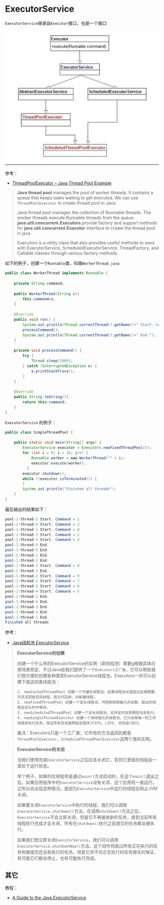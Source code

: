# ExecutorService

`ExecutorService`继承自`Executor`接口，也是一个接口

![002](https://github.com/winfredzen/JavaEE-Basic/blob/master/%E5%A4%9A%E7%BA%BF%E7%A8%8B/images/002.png)

参考：

+ [ThreadPoolExecutor – Java Thread Pool Example](https://www.journaldev.com/1069/threadpoolexecutor-java-thread-pool-example-executorservice)

> **Java thread pool** manages the pool of worker threads. It contains a queue that keeps tasks waiting to get executed. We can use `ThreadPoolExecutor` to create thread pool in Java.
>
> Java thread pool manages the collection of Runnable threads. The worker threads execute Runnable threads from the queue. **java.util.concurrent.Executors** provide factory and support methods for **java.util.concurrent.Executor** interface to create the thread pool in java.
>
> Executors is a utility class that also provides useful methods to work with ExecutorService, ScheduledExecutorService, ThreadFactory, and Callable classes through various factory methods.

如下的例子，创建一个`Runnable`类，叫做`WorkerThread.java`

```java
public class WorkerThread implements Runnable {
  
    private String command;
    
    public WorkerThread(String s){
        this.command=s;
    }

    @Override
    public void run() {
        System.out.println(Thread.currentThread().getName()+" Start. Command = "+command);
        processCommand();
        System.out.println(Thread.currentThread().getName()+" End.");
    }

    private void processCommand() {
        try {
            Thread.sleep(5000);
        } catch (InterruptedException e) {
            e.printStackTrace();
        }
    }

    @Override
    public String toString(){
        return this.command;
    }
}
```

`ExecutorService` 的例子：

```java
public class SimpleThreadPool {

    public static void main(String[] args) {
        ExecutorService executor = Executors.newFixedThreadPool(5);
        for (int i = 0; i < 10; i++) {
            Runnable worker = new WorkerThread("" + i);
            executor.execute(worker);
          }
        executor.shutdown();
        while (!executor.isTerminated()) {
        }
        System.out.println("Finished all threads");
    }
}
```

最后输出的结果如下：

```java
pool-1-thread-2 Start. Command = 1
pool-1-thread-4 Start. Command = 3
pool-1-thread-1 Start. Command = 0
pool-1-thread-3 Start. Command = 2
pool-1-thread-5 Start. Command = 4
pool-1-thread-4 End.
pool-1-thread-5 End.
pool-1-thread-1 End.
pool-1-thread-3 End.
pool-1-thread-3 Start. Command = 8
pool-1-thread-2 End.
pool-1-thread-2 Start. Command = 9
pool-1-thread-1 Start. Command = 7
pool-1-thread-5 Start. Command = 6
pool-1-thread-4 Start. Command = 5
pool-1-thread-2 End.
pool-1-thread-4 End.
pool-1-thread-3 End.
pool-1-thread-5 End.
pool-1-thread-1 End.
Finished all threads
```

参考：

+ [Java线程池 ExecutorService](https://blog.csdn.net/suifeng3051/article/details/49443835)

> **ExecutorService的创建**
>
> 创建一个什么样的ExecutorService的实例（即线程池）需要g根据具体应用场景而定，不过Java给我们提供了一个`Executors工厂类`，它可以帮助我们很方便的创建各种类型ExecutorService线程池，Executors一共可以创建下面这四类线程池：
>
> ```
> 1. newCachedThreadPool 创建一个可缓存线程池，如果线程池长度超过处理需要，可灵活回收空闲线程，若无可回收，则新建线程。
> 2. newFixedThreadPool 创建一个定长线程池，可控制线程最大并发数，超出的线程会在队列中等待。
> 3. newScheduledThreadPool 创建一个定长线程池，支持定时及周期性任务执行。
> 4. newSingleThreadExecutor 创建一个单线程化的线程池，它只会用唯一的工作线程来执行任务，保证所有任务按照指定顺序(FIFO, LIFO, 优先级)执行。
> ```
>
> 备注：Executors只是一个工厂类，它所有的方法返回的都是`ThreadPoolExecutor`、`ScheduledThreadPoolExecutor`这两个类的实例。



> **ExecutorService的关闭**
>
> 当我们使用完成`ExecutorService`之后应该关闭它，否则它里面的线程会一直处于运行状态。
>
> 举个例子，如果的应用程序是通过`main()`方法启动的，在这个`main()`退出之后，如果应用程序中的`ExecutorService`没有关闭，这个应用将一直运行。之所以会出现这种情况，是因为`ExecutorService`中运行的线程会阻止JVM关闭。
>
> 如果要关闭`ExecutorService`中执行的线程，我们可以调用`ExecutorService.shutdown()`方法。在调用`shutdown()`方法之后，`ExecutorService`不会立即关闭，但是它不再接收新的任务，直到当前所有线程执行完成才会关闭，所有在`shutdown()`执行之前提交的任务都会被执行。
>
> 如果我们想立即关闭`ExecutorService`，我们可以调用`ExecutorService.shutdownNow()`方法。这个动作将跳过所有正在执行的任务和被提交还没有执行的任务。但是它并不对正在执行的任务做任何保证，有可能它们都会停止，也有可能执行完成。



## 其它

教程：

+ [A Guide to the Java ExecutorService](https://www.baeldung.com/java-executor-service-tutorial)









































